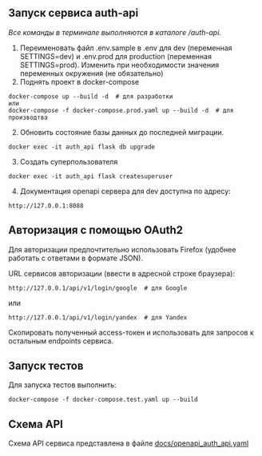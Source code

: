 ## Запуск сервиса auth-api

_Все команды в терминале выполняются в каталоге /auth-api._

1. Переименовать файл .env.sample в .env для dev (переменная SETTINGS=dev) и .env.prod для production (переменная SETTINGS=prod). 
Изменить при необходимости значения переменных окружения (не обязательно) 
2. Поднять проект в docker-compose
```shell
docker-compose up --build -d  # для разработки
или
docker-compose -f docker-compose.prod.yaml up --build -d  # для производтва
```
2. Обновить состояние базы данных до последней миграции. 
```shell
docker exec -it auth_api flask db upgrade
```
3. Создать суперпользователя
```shell
docker exec -it auth_api flask createsuperuser
```
4. Документация openapi сервера для dev доступна по адресу:
```http request
http://127.0.0.1:8088
```

## Авторизация с помощью OAuth2
Для авторизации предпочтительно использовать Firefox (удобнее работать с ответами в формате JSON).

URL сервисов авторизации (ввести в адресной строке браузера):
```http request
http://127.0.0.1/api/v1/login/google  # для Google
```
или
```http request
http://127.0.0.1/api/v1/login/yandex  # для Yandex
```
Скопировать полученный access-токен и использовать для запросов к остальным endpoints сервиса.

## Запуск тестов
Для запуска тестов выполнить:
```shell
docker-compose -f docker-compose.test.yaml up --build
```

## Схема API

Схема API сервиса представлена в файле [docs/openapi_auth_api.yaml](docs/openapi_auth_api.yaml)
